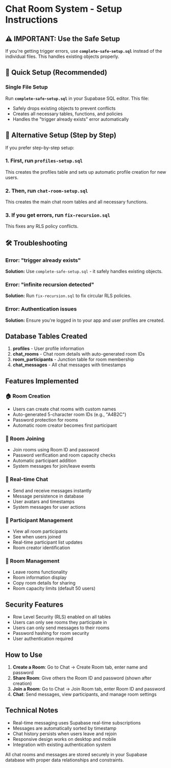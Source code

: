 # Chat Room System - Setup Instructions

## ⚠️ IMPORTANT: Use the Safe Setup

If you're getting trigger errors, use **`complete-safe-setup.sql`** instead of the individual files. This handles existing objects properly.

## 🚀 Quick Setup (Recommended)

### Single File Setup
Run **`complete-safe-setup.sql`** in your Supabase SQL editor. This file:
- Safely drops existing objects to prevent conflicts
- Creates all necessary tables, functions, and policies
- Handles the "trigger already exists" error automatically

## 🔧 Alternative Setup (Step by Step)

If you prefer step-by-step setup:

### 1. First, run `profiles-setup.sql`
This creates the profiles table and sets up automatic profile creation for new users.

### 2. Then, run `chat-room-setup.sql`
This creates the main chat room tables and all necessary functions.

### 3. If you get errors, run `fix-recursion.sql`
This fixes any RLS policy conflicts.

## 🛠️ Troubleshooting

### Error: "trigger already exists"
**Solution:** Use `complete-safe-setup.sql` - it safely handles existing objects.

### Error: "infinite recursion detected"
**Solution:** Run `fix-recursion.sql` to fix circular RLS policies.

### Error: Authentication issues
**Solution:** Ensure you're logged in to your app and user profiles are created.

## Database Tables Created

1. **profiles** - User profile information
2. **chat_rooms** - Chat room details with auto-generated room IDs
3. **room_participants** - Junction table for room membership
4. **chat_messages** - All chat messages with timestamps

## Features Implemented

### 🏠 Room Creation
- Users can create chat rooms with custom names
- Auto-generated 5-character room IDs (e.g., "A4B2C")
- Password protection for rooms
- Automatic room creator becomes first participant

### 🚪 Room Joining
- Join rooms using Room ID and password
- Password verification and room capacity checks
- Automatic participant addition
- System messages for join/leave events

### 💬 Real-time Chat
- Send and receive messages instantly
- Message persistence in database
- User avatars and timestamps
- System messages for user actions

### 👥 Participant Management
- View all room participants
- See when users joined
- Real-time participant list updates
- Room creator identification

### 🔧 Room Management
- Leave rooms functionality
- Room information display
- Copy room details for sharing
- Room capacity limits (default 50 users)

## Security Features

- Row Level Security (RLS) enabled on all tables
- Users can only see rooms they participate in
- Users can only send messages to their rooms
- Password hashing for room security
- User authentication required

## How to Use

1. **Create a Room**: Go to Chat → Create Room tab, enter name and password
2. **Share Room**: Give others the Room ID and password (shown after creation)
3. **Join a Room**: Go to Chat → Join Room tab, enter Room ID and password
4. **Chat**: Send messages, view participants, and manage room settings

## Technical Notes

- Real-time messaging uses Supabase real-time subscriptions
- Messages are automatically sorted by timestamp
- Chat history persists when users leave and rejoin
- Responsive design works on desktop and mobile
- Integration with existing authentication system

All chat rooms and messages are stored securely in your Supabase database with proper data relationships and constraints.